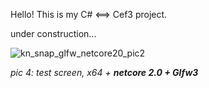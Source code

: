 Hello! 
This is my C# <==> Cef3 project.

under construction...
 

![kn_snap_glfw_netcore20_pic2](https://user-images.githubusercontent.com/7447159/31279204-6b00f5ba-aad2-11e7-8d8e-d62abf79f659.png)

_pic 4: test screen, x64 + **netcore 2.0 + Glfw3**_
